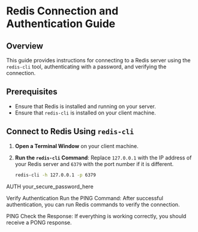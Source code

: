# Redis Connection and Authentication Guide

## Overview

This guide provides instructions for connecting to a Redis server using the `redis-cli` tool, authenticating with a password, and verifying the connection.

## Prerequisites

- Ensure that Redis is installed and running on your server.
- Ensure that `redis-cli` is installed on your client machine.

## Connect to Redis Using `redis-cli`

1. **Open a Terminal Window** on your client machine.

2. **Run the `redis-cli` Command**:
   Replace `127.0.0.1` with the IP address of your Redis server and `6379` with the port number if it is different.
   ```bash
   redis-cli -h 127.0.0.1 -p 6379

AUTH your_secure_password_here

Verify Authentication
Run the PING Command: After successful authentication, you can run Redis commands to verify the connection.

PING
Check the Response: If everything is working correctly, you should receive a PONG response.



